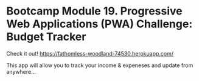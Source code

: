 # Bootcamp Module 19. Progressive Web Applications (PWA) Challenge: Budget Tracker

Check it out! https://fathomless-woodland-74530.herokuapp.com/

This app will allow you to track your income & expeneses and update from anywhere... 